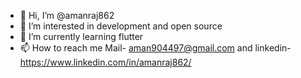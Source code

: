 - 👋 Hi, I’m @amanraj862
- 👀 I’m interested in development and open source
- 🌱 I’m currently learning flutter
- 📫 How to reach me Mail- aman904497@gmail.com and linkedin-https://www.linkedin.com/in/amanraj862/

